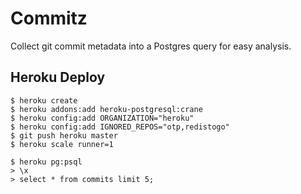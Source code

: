 # Commitz

Collect git commit metadata into a Postgres query for easy analysis.

## Heroku Deploy

```console
$ heroku create
$ heroku addons:add heroku-postgresql:crane
$ heroku config:add ORGANIZATION="heroku"
$ heroku config:add IGNORED_REPOS="otp,redistogo"
$ git push heroku master
$ heroku scale runner=1

$ heroku pg:psql
> \x
> select * from commits limit 5;
```
